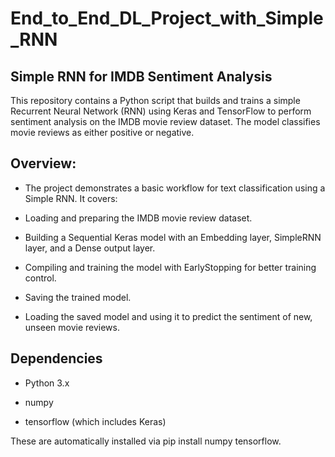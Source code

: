 # End_to_End_DL_Project_with_Simple_RNN

## Simple RNN for IMDB Sentiment Analysis

This repository contains a Python script that builds and trains a simple Recurrent Neural Network (RNN) using Keras and TensorFlow to perform sentiment analysis on the IMDB movie review dataset. The model classifies movie reviews as either positive or negative.

## Overview:
- The project demonstrates a basic workflow for text classification using a Simple RNN. It covers:

- Loading and preparing the IMDB movie review dataset.

- Building a Sequential Keras model with an Embedding layer, SimpleRNN layer, and a Dense output layer.

- Compiling and training the model with EarlyStopping for better training control.

- Saving the trained model.

- Loading the saved model and using it to predict the sentiment of new, unseen movie reviews.

## Dependencies
- Python 3.x
  
- numpy
  
- tensorflow (which includes Keras)

These are automatically installed via pip install numpy tensorflow.
